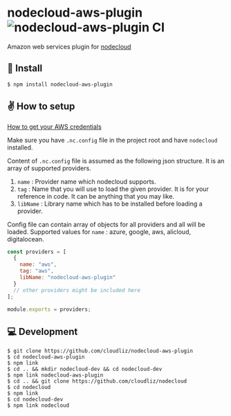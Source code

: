 # nodecloud-aws-plugin ![nodecloud-aws-plugin CI](https://github.com/cloudlibz/nodecloud-aws-plugin/workflows/nodecloud-aws-plugin%20CI/badge.svg)

Amazon web services plugin for [nodecloud](https://github.com/cloudlibz/nodecloud)

## 🚀 Install

```
$ npm install nodecloud-aws-plugin
```

## ✌️ How to setup

[How to get your AWS credentials](https://docs.aws.amazon.com/sdk-for-javascript/v2/developer-guide/getting-your-credentials.html)

Make sure you have `.nc.config` file in the project root and have `nodecloud` installed.

Content of `.nc.config` file is assumed as the following json structure.
It is an array of supported providers.

1.  `name` : Provider name which nodecloud supports.
2.  `tag` : Name that you will use to load the given provider. It is for your reference in code. It can be anything that you may like.
3.  `libName` : Library name which has to be installed before loading a provider.

Config file can contain array of objects for all providers and all will be loaded.
Supported values for `name` : azure, google, aws, alicloud, digitalocean.

```js
const providers = [
  {
    name: "aws",
    tag: "aws",
    libName: "nodecloud-aws-plugin"
  }
  // other providers might be included here
];

module.exports = providers;
```

## 💻 Development

```
$ git clone https://github.com/cloudliz/nodecloud-aws-plugin
$ cd nodecloud-aws-plugin
$ npm link
$ cd .. && mkdir nodecloud-dev && cd nodecloud-dev
$ npm link nodecloud-aws-plugin
$ cd .. && git clone https://github.com/cloudliz/nodecloud
$ cd nodecloud
$ npm link
$ cd nodecloud-dev
$ npm link nodecloud
```
